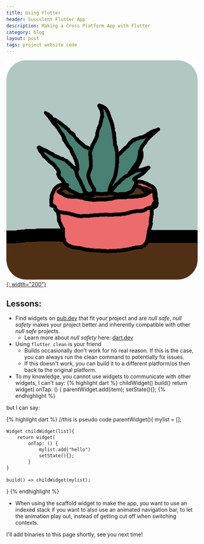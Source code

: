 ```yaml
---
title: Using Flutter
header: Succulent Flutter App
description: Making a Cross Platform App with Flutter
category: blog
layout: post
tags: project website code
---
```


[![plant](/assets/images/succulent/Plant.png){: width="200"}](/assets/images/succulent/Plant.png)

## Lessons:

- Find widgets on [pub.dev](https://Pub.dev) that fit your project and are *null safe*, *null safety* makes your project better and inherently compatible with other *null safe* projects.
    - Learn more about *null safety* here: [dart.dev](https://dart.dev/null-safety/understanding-null-safety)
- Using `flutter clean` is your friend
    - Builds occasionally don't work for no real reason. If this is the case, you can always run the clean command to potentially fix issues.
    - If this doesn't work, you can build it to a different platform/os then back to the original platform.
- To my knowledge, you cannot use widgets to communicate with other widgets, I can't say:
{% highlight dart %}
childWidget()
    build()
        return widget(
            onTap: () {
                parentWidget.add(item);
                setState(){};
{% endhighlight %}

but I can say:

{% highlight dart %}
//this is pseudo code
parentWidget(){
    mylist = [];

    Widget childWidget(list){
        return widget(
            onTap: () {
                mylist.add("hello")
                setState(){};
            }
    }

    build() => childWidget(mylist);
}
{% endhighlight %}
- When using the scaffold widget to make the app, you want to use an indexed stack if you want to also use an animated navigation bar, to let the animation play out, instead of getting cut off when switching contexts.

I'll add binaries to this page shortly, see you next time!
